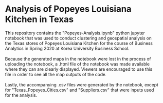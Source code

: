 # Analysis of Popeyes Louisiana Kitchen in Texas

This repository contains the "Popeyes-Analysis.ipynb" python jupyter notebook that was used to conduct clustering and geospatial analysis on the Texas stores of Popeyes Louisiana Kitchen for the course of Business Analytics in Spring 2020 at Korea University Business School.
<br><br>
Because the generated maps in the notebook were lost in the process of uploading the notebook, a .html file of the notebook was made available where they can are clearly displayed. Viewers are encouraged to use this file in order to see all the map outputs of the code.
<br><br>
Lastly, the accompanying .csv files were generated by the notebook, except for "Texas_Popeyes_Cities.csv" and "Suppliers.csv" that were inputs used for the analysis.
